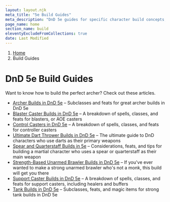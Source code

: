 ```yaml
---
layout: layout.njk
meta_title: "5e Build Guides"
meta_description: "DnD 5e guides for specific character build concepts, like archers, AOE mages, tanks, and more"
page_name: home
section_name: build
eleventyExcludeFromCollections: true
date: Last Modified
---
```


<div id="breadcrumbs"></div>

1. [Home](/)
2. Build Guides

# DnD 5e Build Guides

Want to know how to build the perfect archer? Check out these articles.

* [Archer Builds in DnD 5e](/5e-build-guides/archer-builds/) &ndash; Subclasses and feats for great archer builds in DnD 5e
* [Blaster Caster Builds in DnD 5e](/5e-build-guides/blaster-caster-builds/) &ndash; A breakdown of spells, classes, and feats for blasters, or AOE casters
* [Control Casters in DnD 5e](/5e-build-guides/control-caster-builds/) &ndash; A breakdown of spells, classes, and feats for controller casters
* [Ultimate Dart Thrower Builds in DnD 5e](/5e-build-guides/dart-thrower-builds/) &ndash; The ultimate guide to DnD characters who use darts as their primary weapons
* [Spear and Quarterstaff Builds in 5e](/5e-build-guides/spear-and-quarterstaff-builds/) &ndash; Considerations, feats, and tips for building a martial character who uses a spear or quarterstaff as their main weapon
* [Strength-Based Unarmed Brawler Builds in DnD 5e](/5e-build-guides/unarmed-brawler/) &ndash; If you've ever wanted to make a strong unarmed brawler who's not a monk, this build will get you there
* [Support Caster Builds in DnD 5e](/5e-build-guides/support-caster-builds/) &ndash; A breakdown of spells, classes, and feats for support casters, including healers and buffers
* [Tank Builds in DnD 5e](/5e-build-guides/tank-builds/) &ndash; Subclasses, feats, and magic items for strong tank builds in DnD 5e